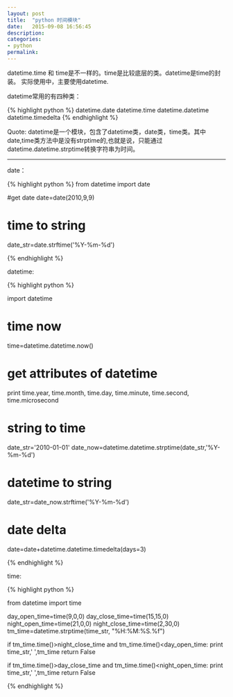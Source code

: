 ```yaml
---
layout: post
title:  "python 时间模块"
date:   2015-09-08 16:56:45
description:
categories:
- python
permalink:
---
```


datetime.time 和 time是不一样的。time是比较底层的类。datetime是time的封装。
实际使用中，主要使用datetime.


datetime常用的有四种类：

{% highlight python %}
datetime.date
datetime.time
datetime.datetime
datetime.timedelta
{% endhighlight %}

Quote:
datetime是一个模块，包含了datetime类，date类，time类。其中date,time类方法中是没有strptime的,也就是说，只能通过datetime.datetime.strptime转换字符串为时间。

___

date：

{% highlight python %}
from datetime import date

#get date
date=date(2010,9,9)

# time to string
date_str=date.strftime('%Y-%m-%d')



{% endhighlight %}

datetime:

{% highlight python %}

import datetime

# time now
time=datetime.datetime.now()

# get attributes of datetime
print time.year, time.month, time.day, time.minute, time.second, time.microsecond

# string to time
date_str='2010-01-01'
date_now=datetime.datetime.strptime(date_str,'%Y-%m-%d')

# datetime to string
date_str=date_now.strftime('%Y-%m-%d')

# date delta
date=date+datetime.datetime.timedelta(days=3)

{% endhighlight %}

time:

{% highlight python %}

from datetime import time

day_open_time=time(9,0,0)
day_close_time=time(15,15,0)
night_open_time=time(21,0,0)
night_close_time=time(2,30,0)
tm_time=datetime.strptime(time_str, "%H:%M:%S.%f")

if tm_time.time()>night_close_time and tm_time.time()<day_open_time:
    print time_str,' ',tm_time
    return False

if tm_time.time()>day_close_time and tm_time.time()<night_open_time:
    print time_str,' ',tm_time
    return False

{% endhighlight %}

